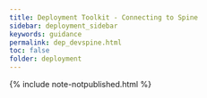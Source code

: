 ```yaml
---
title: Deployment Toolkit - Connecting to Spine
sidebar: deployment_sidebar
keywords: guidance
permalink: dep_devspine.html
toc: false
folder: deployment
---
```


{% include note-notpublished.html %}
